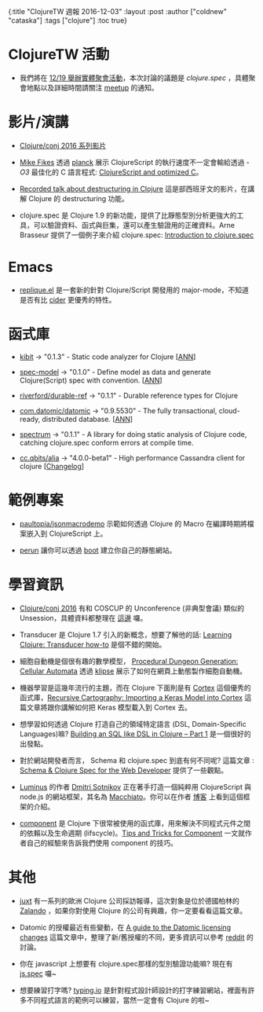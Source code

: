{:title "ClojureTW 週報 2016-12-03"
 :layout :post
 :author ["coldnew" "cataska"]
 :tags  ["clojure"]
 :toc true}

# ClojureTW 活動

* 我們將在 [12/19 舉辦實體聚會活動](https://www.meetup.com/Clojure-tw/events/235951132/)，本次討論的議題是 *clojure.spec* ，具體聚會地點以及詳細時間請關注 [meetup](https://www.meetup.com/Clojure-tw/events/235951132/) 的通知。

# 影片/演講

* [Clojure/conj 2016 系列影片](https://www.youtube.com/playlist?list=PLZdCLR02grLofiMKo0bCeLHZC0_2rpqsz)

* [Mike Fikes](https://github.com/mfikes) 透過 [planck](https://github.com/mfikes/planck) 展示 ClojureScript 的執行速度不一定會輸給透過 *-O3* 最佳化的 C 語言程式: [ClojureScript and optimized C](https://www.youtube.com/watch?v=LopU-kMpe8I)。

* [Recorded talk about destructuring in Clojure](https://www.youtube.com/watch?v=qMcjufX8czs) 這是部西班牙文的影片，在講解 Clojure 的 destructuring 功能。

* clojure.spec 是 Clojure 1.9 的新功能，提供了比靜態型別分析更強大的工具，可以驗證資料、函式與巨集，還可以產生驗證用的正確資料。Arne Brasseur 提供了一個例子來介紹 clojure.spec: [Introduction to clojure.spec](https://youtu.be/-MeOPF94LhI)

# Emacs

* [replique.el](https://github.com/EwenG/replique.el) 是一套新的針對 Clojure/Script 開發用的 major-mode，不知道是否有比 [cider](https://github.com/clojure-emacs/cider) 更優秀的特性。


# 函式庫

* [kibit](https://github.com/jonase/kibit) -> "0.1.3" - Static code analyzer for Clojure [[ANN](https://groups.google.com/forum/#!msg/clojure/CVRtIndNQMs/XvmPTB2RCgAJ)]

* [spec-model](https://github.com/Mamun/spec-model) -> "0.1.0" -  Define model as data and generate Clojure(Script) spec with convention. [[ANN](https://groups.google.com/forum/#!msg/clojure/Vbg8bCJiyEQ/sJik8ZWRCgAJ)]

* [riverford/durable-ref](https://github.com/riverford/durable-ref) -> "0.1.1" - Durable reference types for Clojure

* [com.datomic/datomic](https://www.datomic.com/) -> "0.9.5530"  -  The fully transactional, cloud-ready, distributed database.  [[ANN](http://blog.datomic.com/2016/11/datomic-update-client-api-unlimited.html)]

* [spectrum](https://github.com/arohner/spectrum) -> "0.1.1" - A library for doing static analysis of Clojure code, catching clojure.spec conform errors at compile time.

* [cc.qbits/alia](https://github.com/mpenet/alia) -> "4.0.0-beta1" - High performance Cassandra client for clojure [[Changelog](https://github.com/mpenet/alia/blob/master/CHANGELOG.md#400-beta1)]


# 範例專案

* [paultopia/jsonmacrodemo](https://github.com/paultopia/jsonmacrodemo) 示範如何透過 Clojure 的 Macro 在編譯時期將檔案嵌入到 ClojureScript 上。

* [perun](https://github.com/hashobject/perun) 讓你可以透過 [boot](http://boot-clj.com/) 建立你自己的靜態網站。

# 學習資訊

* [Clojure/conj 2016](https://www.youtube.com/playlist?list=PLZdCLR02grLofiMKo0bCeLHZC0_2rpqsz) 有和 COSCUP 的 Unconference (非典型會議) 類似的 Unsession，具體資料都整理在 [這邊](https://github.com/clojureconj/clojureconj2016/wiki/Unsessions) 囉。

* Transducer 是 Clojure 1.7 引入的新概念，想要了解他的話: [Learning Clojure: Transducer how-to](https://www.astrecipes.net/blog/2016/11/24/transducers-how-to/) 是個不錯的開始。

* 細胞自動機是個很有趣的數學模型， [Procedural Dungeon Generation: Cellular Automata](http://blog.jrheard.com/procedural-dungeon-generation-cellular-automata) 透過 [klipse](https://github.com/viebel/klipse) 展示了如何在網頁上動態製作細胞自動機。

* 機器學習是這幾年流行的主題，而在 Clojure 下面則是有 [Cortex](https://github.com/thinktopic/cortex) 這個優秀的函式庫，[Recursive Cartography: Importing a Keras Model into Cortex](http://benkampha.us/2016-11-29.html) 這篇文章將跟你講解如何把 Keras 模型載入到 Cortex 去。

* 想學習如何透過 Clojure 打造自己的領域特定語言 (DSL, Domain-Specific Languages)嘛? [Building an SQL like DSL in Clojure – Part 1](http://www.multunus.com/blog/2016/11/building-sql-like-dsl-clojure-part-1/) 是一個很好的出發點。

* 對於網站開發者而言， Schema 和 clojure.spec 到底有何不同呢? 這篇文章 : [Schema & Clojure Spec for the Web Developer](http://www.metosin.fi/blog/schema-spec-web-devs/) 提供了一些觀點。

* [Luminus](http://www.luminusweb.net/) 的作者 [Dmitri Sotnikov](https://github.com/yogthos) 正在著手打造一個純粹用 ClojureScript 與 node.js 的網站框架，其名為 [Macchiato](https://github.com/macchiato-framework)。你可以在作者 [博客](http://yogthos.net/posts/2016-11-30-Macchiato.html) 上看到這個框架的介紹。

* [component](https://github.com/stuartsierra/component) 是 Clojure 下很常被使用的函式庫，用來解決不同程式元件之間的依賴以及生命週期 (lifscycle)。[Tips and Tricks for Component](https://medium.com/@hlship/tips-and-tricks-for-component-d00832abcdfa#.cqq7utgyp) 一文就作者自己的經驗來告訴我們使用 component 的技巧。

# 其他

* [juxt](https://juxt.pro/blog/posts/clojure-in-zalando.html) 有一系列的歐洲 Clojure 公司採訪報導，這次對象是位於德國柏林的  [Zalando](https://juxt.pro/blog/posts/clojure-in-zalando.html) ，如果你對使用 Clojure 的公司有興趣，你一定要看看這篇文章。

* Datomic 的授權最近有些變動，在 [A guide to the Datomic licensing changes](https://danielcompton.net/2016/11/29/guide-to-datomic-licensing-changes) 這篇文章中，整理了新/舊授權的不同，更多資訊可以參考 [reddit](https://www.reddit.com/r/Clojure/comments/5fep76/a_guide_to_the_datomic_licensing_changes/) 的討論。

* 你在 javascript 上想要有 clojure.spec那樣的型別驗證功能嘛? 現在有 [js.spec](https://github.com/prayerslayer/js.spec) 囉~

* 想要練習打字嗎? [typing.io](https://typing.io) 是針對程式設計師設計的打字練習網站，裡面有許多不同程式語言的範例可以練習，當然一定會有 Clojure 的啦~
